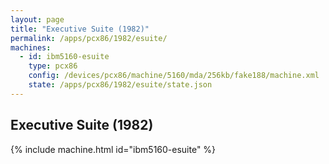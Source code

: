```yaml
---
layout: page
title: "Executive Suite (1982)"
permalink: /apps/pcx86/1982/esuite/
machines:
  - id: ibm5160-esuite
    type: pcx86
    config: /devices/pcx86/machine/5160/mda/256kb/fake188/machine.xml
    state: /apps/pcx86/1982/esuite/state.json
---
```


Executive Suite (1982)
----------------------

{% include machine.html id="ibm5160-esuite" %}
